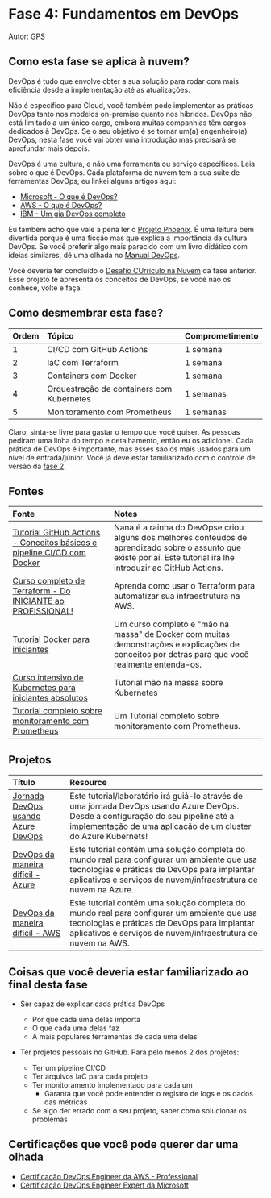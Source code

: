 # Fase 4: Fundamentos em DevOps

Autor: [GPS](https://twitter.com/madebygps)

## Como esta fase se aplica à nuvem?

DevOps é tudo que envolve obter a sua solução para rodar com mais eficiência desde a implementação até as atualizações.

Não é específico para Cloud, você também pode implementar as práticas DevOps tanto nos modelos on-premise quanto nos híbridos. DevOps não está limitado a um único cargo, embora muitas companhias têm cargos dedicados à DevOps. Se o seu objetivo é se tornar um(a) engenheiro(a) DevOps, nesta fase você vai obter uma introdução mas precisará se aprofundar mais depois.

DevOps é uma cultura, e não uma ferramenta ou serviço específicos. Leia sobre o que é DevOps. Cada plataforma de nuvem tem a sua suite de ferramentas DevOps, eu linkei alguns artigos aqui:

- [Microsoft - O que é DevOps?](https://azure.microsoft.com/overview/what-is-devops/#overview)
- [AWS - O que é DevOps?](https://aws.amazon.com/devops/what-is-devops/)
- [IBM - Um gia DevOps completo](https://www.ibm.com/cloud/learn/devops-a-complete-guide)

Eu também acho que vale a pena ler o [Projeto Phoenix](https://itrevolution.com/the-phoenix-project/). É uma leitura bem divertida porque é uma ficção mas que explica a importância da cultura DevOps. Se você preferir algo mais parecido com um livro didático com ideias similares, dê uma olhada no [Manual DevOps](https://itrevolution.com/the-devops-handbook/).

Você deveria ter concluído o [Desafio CUrrículo na Nuvem](https://cloudresumechallenge.dev/) da fase anterior. Esse projeto te apresenta os conceitos de DevOps, se você não os conhece, volte e faça.

## Como desmembrar esta fase?

| Ordem | Tópico | Comprometimento |
| :---- | :----- | :-------------- |
| 1 | CI/CD com GitHub Actions | 1 semana |
| 2 | IaC com Terraform | 1 semana |
| 3 | Containers com Docker | 1 semana |
| 4 | Orquestração de containers com Kubernetes | 1 semanas |
| 5 | Monitoramento com Prometheus | 1 semanas |

Claro, sinta-se livre para gastar o tempo que você quiser. As pessoas pediram uma linha do tempo e detalhamento, então eu os adicionei. Cada prática de DevOps é importante, mas esses são os mais usados para um nível de entrada/júnior. Você já deve estar familiarizado com o controle de versão da [fase 2](../phase2/README.md).

## Fontes

| Fonte | Notes |
| :---- | :---- |
| [Tutorial GitHub Actions - Conceitos básicos e pipeline CI/CD com Docker](https://www.youtube.com/watch?v=R8_veQiYBjI)| Nana é a rainha do DevOpse criou alguns dos melhores conteúdos de aprendizado sobre o assunto que existe por aí. Este tutorial irá lhe introduzir ao GitHub Actions. |
| [Curso completo de Terraform - Do INICIANTE ao PROFISSIONAL!](https://www.youtube.com/watch?v=7xngnjfIlK4)| Aprenda como usar o Terraform para automatizar sua infraestrutura na AWS. |
| [Tutorial Docker para iniciantes](https://youtu.be/3c-iBn73dDE) | Um curso completo e "mão na massa" de Docker com muitas demonstrações e explicações de conceitos por detrás para que você realmente entenda-os. |
| [Curso intensivo de Kubernetes para iniciantes absolutos](https://youtu.be/s_o8dwzRlu4) | Tutorial mão na massa sobre Kubernetes | Aprenda Kubernetes em 1 hora - Um intensivão de Kubernetes para iniciantes. |
| [Tutorial completo sobre monitoramento com Prometheus](https://youtube.com/playlist?list=PLy7NrYWoggjxCF3av5JKwyG7FFF9eLeL4) | Um Tutorial completo sobre monitoramento com Prometheus. |

## Projetos

| Título | Resource |
| :----- | :------- |
| [Jornada DevOps usando Azure DevOps](https://github.com/thomast1906/DevOps-Journey-Using-Azure-DevOps) | Este tutorial/laboratório irá guiá-lo através de uma jornada DevOps usando Azure DevOps. Desde a configuração do seu pipeline até a implementação de uma aplicação de um cluster do Azure Kubernets! |
| [DevOps da maneira difícil - Azure](https://github.com/thomast1906/DevOps-The-Hard-Way-Azure) | Este tutorial contém uma solução completa do mundo real para configurar um ambiente que usa tecnologias e práticas de DevOps para implantar aplicativos e serviços de nuvem/infraestrutura de nuvem na Azure. |
| [DevOps da maneira difícil - AWS](https://github.com/AdminTurnedDevOps/DevOps-The-Hard-Way-AWS) | Este tutorial contém uma solução completa do mundo real para configurar um ambiente que usa tecnologias e práticas de DevOps para implantar aplicativos e serviços de nuvem/infraestrutura de nuvem na AWS. |

## Coisas que você deveria estar familiarizado ao final desta fase

- Ser capaz de explicar cada prática DevOps
  - Por que cada uma delas importa
  - O que cada uma delas faz
  - A mais populares ferramentas de cada uma delas

- Ter projetos pessoais no GitHub. Para pelo menos 2 dos projetos:
  - Ter um pipeline CI/CD
  - Ter arquivos IaC para cada projeto
  - Ter monitoramento implementado para cada um
    - Garanta que você pode entender o registro de logs e os dados das métricas
  - Se algo der errado com o seu projeto, saber como solucionar os problemas

## Certificações que você pode querer dar uma olhada

- [Certificação DevOps Engineer da AWS - Professional](https://aws.amazon.com/certification/certified-devops-engineer-professional/?ch=sec&sec=rmg&d=1)
- [Certificação DevOps Engineer Expert da Microsoft](https://docs.microsoft.com/en-us/learn/certifications/devops-engineer/)
